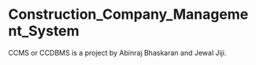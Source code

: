 # Construction_Company_Management_System
CCMS or CCDBMS is a project by Abinraj Bhaskaran and Jewal Jiji.
